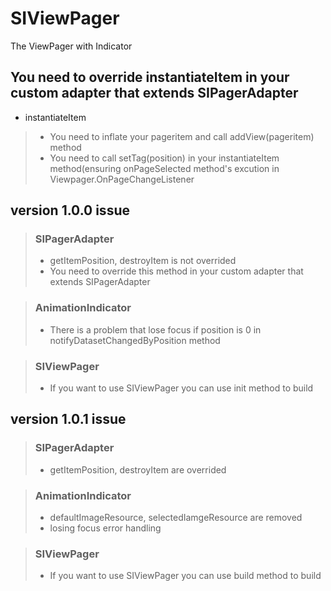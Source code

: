 # SIViewPager
The ViewPager with Indicator

## You need to override instantiateItem in your custom adapter that extends SIPagerAdapter
- instantiateItem
> - You need to inflate your pageritem and call addView(pageritem) method
> - You need to call setTag(position) in your instantiateItem method(ensuring onPageSelected method's excution in Viewpager.OnPageChangeListener

## version 1.0.0 issue
> ### SIPagerAdapter
> - getItemPosition, destroyItem is not overrided
> - You need to override this method in your custom adapter that extends SIPagerAdapter

> ### AnimationIndicator
> - There is a problem that lose focus if position is 0 in notifyDatasetChangedByPosition method

> ### SIViewPager
> - If you want to use SIViewPager you can use init method to build

## version 1.0.1 issue
> ### SIPagerAdapter
> - getItemPosition, destroyItem are overrided

> ### AnimationIndicator
> - defaultImageResource, selectedIamgeResource are removed
> - losing focus error handling

> ### SIViewPager
> - If you want to use SIViewPager you can use build method to build
